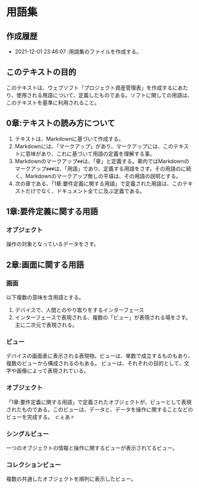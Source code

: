# 用語集
## 作成履歴
- 2021-12-01 23:46:07 :用語集のファイルを作成する。

## このテキストの目的
このテキストは、ウェブソフト「プロジェクト資産管理表」を作成するにあたり、使用される用語について、定義したものである。ソフトに関しての用語は、このテキストを基準に利用されること。

## 0章:テキストの読み方について
1. テキストは、Markdownに基づいて作成する。
1. Markdownには、「マークアップ」があり、マークアップには、このテキストに意味があり、これに基づいて用語の定義を理解する事。
1. Markdownのマークアップ`##`は、「章」と定義する。章内ではMarkdownのマークアップ`###`は、「用語」であり、定義する用語をさす。その用語のに続く、Markdownのマークアップ無しの平墳は、その用語の説明とする。
1. 次の章である、「1章:要件定義に関する用語」で定義された用語は、このテキストだけでなく、ドキュメント全てに及ぶ定義である。
## 1章:要件定義に関する用語
### オブジェクト
操作の対象となっているデータをさす。
## 2章:画面に関する用語
### 画面
以下複数の意味を含用語とする。
1. デバイスで、人間とのやり取りをするインターフェース
1. インターフェースで表現される、複数の「ビュー」が表現される場をさす。主に二次元で表現される。
### ビュー
デバイスの画面表に表示される表現物。ビューは、単数で成立するものもあり、複数のビューから構成されるのもある。
ビューは、それぞれの目的として、文字や画像によって表現されている。

### オブジェクト
「1章:要件定義に関する用語」で定義されたオブジェクトが、ビューとして表現されたものである。このビューは、データと、データを操作に関することなどのビューを完成する。
ｃぇあｒ
### シングルビュー
一つのオブジェクトの情報と操作に関するビューが表示されてるビュー。
### コレクションビュー
複数の共通したオブジェクトを順列に表示したビュー。

